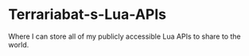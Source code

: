 # Terrariabat-s-Lua-APIs
Where I can store all of my publicly accessible Lua APIs to share to the world.

